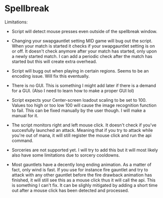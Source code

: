 # Spellbreak
Limitations: 
- Script will detect mouse presses even outside of the spellbreak window. 

- Changing your swapgauntlet setting MID game will bug out the script. When your match is started it checks if your swapgauntlet setting is on or off. 
  It doesn't check anymore after your match has started, only upon a newly started match. 
  I can add a periodic check after the match has started but this will create extra overhead.
  
- Script will bugg out when playing in certain regions. Seems to be an encoding issue. Will fix this eventually.

- There is no GUI. This is something I might add later if there is a demand for a GUI. (Also I need to learn how to make a proper GUI lol)

- Script expects your Center-screen loadout scaling to be set to 100. Values too high or too low 100 will cause the image recognition function to fail. 
  This can be fixed manually by the user though. I will make a manual for it.
  
- The script monitors right and left mouse click. It doesn't check if you've succesfully launched an attack. 
  Meaning that if you try to attack while you're out of mana, it will still register the mouse click and run the api command.
  
- Sorceries are not supported yet. I will try to add this but it will most likely also have some limitations due to sorcery cooldowns.

- Most gauntlets have a decently long ending animation. As a matter of fact, only wind is fast. 
  If you use for instance fire gauntlet and try to attack with any other gauntlet before the fire drawback animation has finished, it will still see this as a mouse click thus it will call the api.
  This is something I can't fix. It can be slighly mitigated by adding a short time out after a mouse click has been detected and processed.
